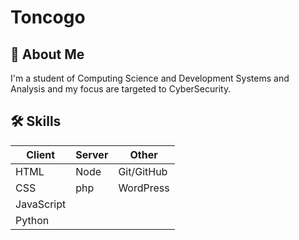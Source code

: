 # Toncogo 

## 🚀 About Me
I'm a student of Computing Science and Development Systems and Analysis and my focus are targeted to CyberSecurity.

## 🛠 Skills
| Client | Server | Other |
| ------ | ------ | ----- |
|HTML|Node| Git/GitHub
|CSS|php| WordPress
|JavaScript
|Python